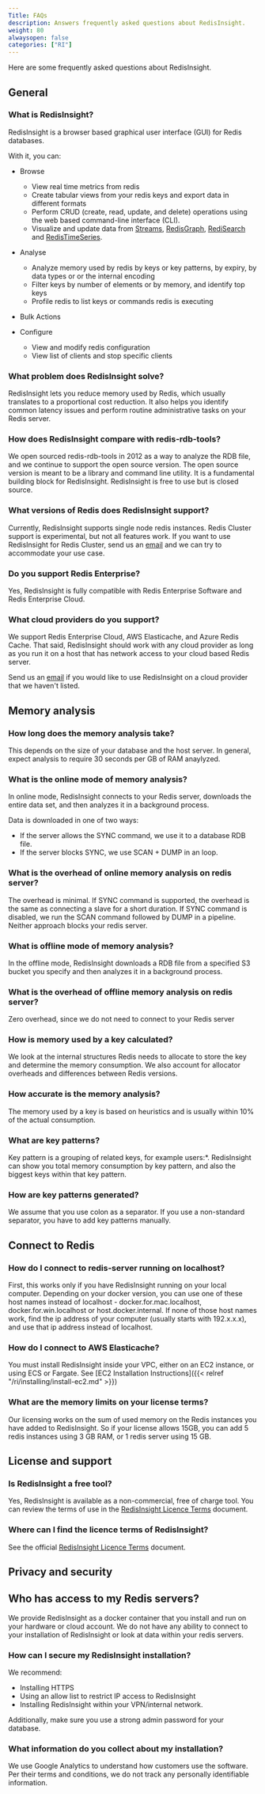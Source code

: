 ```yaml
---
Title: FAQs
description: Answers frequently asked questions about RedisInsight.
weight: 80
alwaysopen: false
categories: ["RI"]
---
```

Here are some frequently asked questions about RedisInsight.

## General

### What is RedisInsight?

RedisInsight is a browser based graphical user interface (GUI) for Redis databases. 

With it, you can:

- Browse
    - View real time metrics from redis
    - Create tabular views from your redis keys and export data in different formats
    - Perform CRUD (create, read, update, and delete) operations using the web based command-line interface (CLI).
    - Visualize and update data from [Streams](https://redis.io/topics/streams-intro), [RedisGraph](https://redisgraph.io), [RediSearch](https://redisearch.io) and [RedisTimeSeries](https://redistimeseries.io).

- Analyse
    - Analyze memory used by redis by keys or key patterns, by expiry, by data types or or the internal encoding
    - Filter keys by number of elements or by memory, and identify top keys
    - Profile redis to list keys or commands redis is executing

- Bulk Actions

- Configure
    - View and modify redis configuration
    - View list of clients and stop specific clients

### What problem does RedisInsight solve?

RedisInsight lets you reduce memory used by Redis, which usually translates to a proportional cost reduction. It also helps you identify common latency issues and perform routine administrative tasks on your Redis server.

### How does RedisInsight compare with redis-rdb-tools?

We open sourced redis-rdb-tools in 2012 as a way to analyze the RDB file, and we continue to support the open source version. The open source version is meant to be a library and command line utility. It is a fundamental building block for RedisInsight. RedisInsight is free to use but is closed source.

### What versions of Redis does RedisInsight support?

Currently, RedisInsight supports single node redis instances. Redis Cluster support is experimental, but not all features work. If you want to use RedisInsight for Redis Cluster, send us an [email](mailto:redisinsight@redislabs.com) and we can try to accommodate your use case.

### Do you support Redis Enterprise?

Yes, RedisInsight is fully compatible with Redis Enterprise Software and Redis Enterprise Cloud.

### What cloud providers do you support?

We support Redis Enterprise Cloud, AWS Elasticache, and Azure Redis Cache. That said, RedisInsight should work with any cloud provider as long as you run it on a host that has network access to your cloud based Redis server. 

Send us an [email](mailto:redisinsight@redislabs.com) if you would like to use RedisInsight on a cloud provider that we haven't listed.

## Memory analysis

### How long does the memory analysis take?

This depends on the size of your database and the host server.  In general, expect analysis to require 30 seconds per GB of RAM anaylyzed.

### What is the online mode of memory analysis?

In online mode, RedisInsight connects to your Redis server, downloads the entire data set, and then analyzes it in a background process. 

Data is downloaded in one of two ways:

- If the server allows the SYNC command, we use it to a database RDB file.
- If the server blocks SYNC, we use SCAN&nbsp;+&nbsp;DUMP in an loop.

### What is the overhead of online memory analysis on redis server?

The overhead is minimal. If SYNC command is supported, the overhead is the same as connecting a slave for a short duration. If SYNC command is disabled, we run the  SCAN command followed by DUMP in a pipeline. Neither approach blocks your redis server.

### What is offline mode of memory analysis?

In the offline mode, RedisInsight downloads a RDB file from a specified S3 bucket you specify and then analyzes it in a background process.

### What is the overhead of offline memory analysis on redis server?

Zero overhead, since we do not need to connect to your Redis server

### How is memory used by a key calculated?

We look at the internal structures Redis needs to allocate to store the key and determine the memory consumption. We also account for allocator overheads and differences between Redis versions.

### How accurate is the memory analysis?

The memory used by a key is based on heuristics and is usually within 10% of the actual consumption.

### What are key patterns?

Key pattern is a grouping of related keys, for example users:*. RedisInsight can show you total memory consumption by key pattern, and also the biggest keys within that key pattern.

### How are key patterns generated?

We assume that you use colon as a separator. If you use a non-standard separator, you have to add key patterns manually.

## Connect to Redis

### How do I connect to redis-server running on localhost?

First, this works only if you have RedisInsight running on your local computer. Depending on your docker version, you can use one of these host names instead of localhost - docker.for.mac.localhost, docker.for.win.localhost or host.docker.internal. If none of those host names work, find the ip address of your computer (usually starts with 192.x.x.x), and use that ip address instead of localhost.

### How do I connect to AWS Elasticache?

You must install RedisInsight inside your VPC, either on an EC2 instance, or using ECS or Fargate. See [EC2 Installation Instructions]({{< relref "/ri/installing/install-ec2.md" >}})

### What are the memory limits on your license terms?

Our licensing works on the sum of used memory on the Redis instances you have added to RedisInsight. So if your license allows 15GB, you can add 5 redis instances using 3 GB RAM, or 1 redis server using 15 GB.

## License and support

### Is RedisInsight a free tool?

Yes, RedisInsight is available as a non-commercial, free of charge tool. You can review the terms of use in the [RedisInsight Licence Terms](https://redislabs.com/wp-content/uploads/2019/10/RedisInsight-EULA-terms.pdf) document.

### Where can I find the licence terms of RedisInsight?

See the official [RedisInsight Licence Terms](https://redislabs.com/wp-content/uploads/2019/10/RedisInsight-EULA-terms.pdf) document. 

## Privacy and security

## Who has access to my Redis servers?

We provide RedisInsight as a docker container that you install and run on your hardware or cloud account. We do not have any ability to connect to your installation of RedisInsight or look at data within your redis servers.

### How can I secure my RedisInsight installation?

We recommend:
- Installing HTTPS
- Using an allow list to restrict IP access to RedisInsight
- Installing RedisInsight within your VPN/internal network. 

Additionally, make sure you use a strong admin password for your database.

### What information do you collect about my installation?

We use Google Analytics to understand how customers use the software. Per their terms and conditions, we do not track any personally identifiable information.
